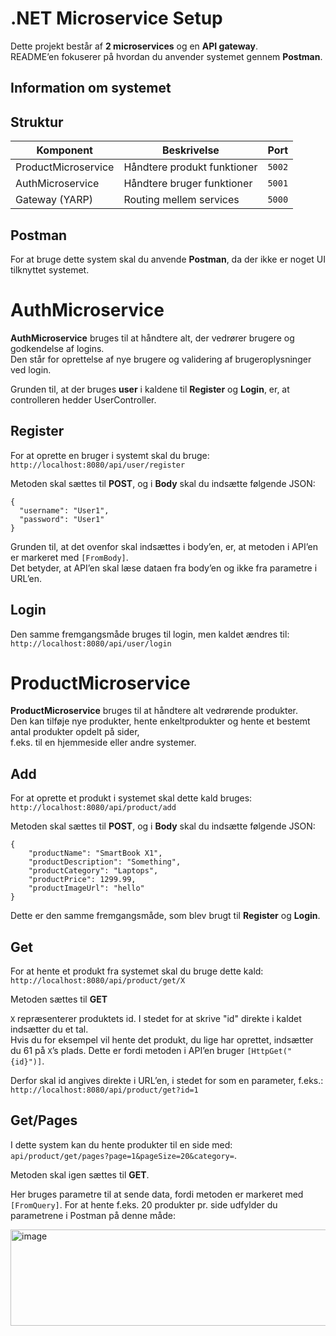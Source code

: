 # .NET Microservice Setup

Dette projekt består af **2 microservices** og en **API gateway**.  
README’en fokuserer på hvordan du anvender systemet gennem **Postman**.

## Information om systemet

## Struktur
| Komponent            | Beskrivelse                 | Port	  |
|----------------------|-----------------------------|--------|
| ProductMicroservice  | Håndtere produkt funktioner | `5002` |
| AuthMicroservice     | Håndtere bruger funktioner  | `5001` |
| Gateway (YARP)       | Routing mellem services     | `5000` |

## Postman

For at bruge dette system skal du anvende **Postman**, da der ikke er noget UI tilknyttet systemet.  

# AuthMicroservice

**AuthMicroservice** bruges til at håndtere alt, der vedrører brugere og godkendelse af logins.  
Den står for oprettelse af nye brugere og validering af brugeroplysninger ved login.  

Grunden til, at der bruges **user** i kaldene til **Register** og **Login**, er, at controlleren hedder UserController.

## Register

For at oprette en bruger i systemt skal du bruge:
`http://localhost:8080/api/user/register`

Metoden skal sættes til **POST**, og i **Body** skal du indsætte følgende JSON:
```
{
  "username": "User1",
  "password": "User1"
}
```
Grunden til, at det ovenfor skal indsættes i body’en, er, at metoden i API’en er markeret med `[FromBody]`.  
Det betyder, at API’en skal læse dataen fra body’en og ikke fra parametre i URL’en.

## Login
Den samme fremgangsmåde bruges til login, men kaldet ændres til:
`http://localhost:8080/api/user/login`

# ProductMicroservice

**ProductMicroservice** bruges til at håndtere alt vedrørende produkter.  
Den kan tilføje nye produkter, hente enkeltprodukter og hente et bestemt antal produkter opdelt på sider,  
f.eks. til en hjemmeside eller andre systemer.  

## Add
For at oprette et produkt i systemet skal dette kald bruges:
`http://localhost:8080/api/product/add`

Metoden skal sættes til **POST**, og i **Body** skal du indsætte følgende JSON:
```
{
    "productName": "SmartBook X1",
    "productDescription": "Something",
    "productCategory": "Laptops",
    "productPrice": 1299.99,
    "productImageUrl": "hello"
}
```
Dette er den samme fremgangsmåde, som blev brugt til **Register** og **Login**.

## Get
For at hente et produkt fra systemet skal du bruge dette kald: `http://localhost:8080/api/product/get/X`  

Metoden sættes til **GET**

`X` repræsenterer produktets id. I stedet for at skrive "id" direkte i kaldet indsætter du et tal.  
Hvis du for eksempel vil hente det produkt, du lige har oprettet, indsætter du 61 på `X`’s plads.
Dette er fordi metoden i API’en bruger `[HttpGet("{id}")]`.  

Derfor skal id angives direkte i URL’en, i stedet for som en parameter, f.eks.: `http://localhost:8080/api/product/get?id=1`

## Get/Pages
I dette system kan du hente produkter til en side med: `api/product/get/pages?page=1&pageSize=20&category=`.  

Metoden skal igen sættes til **GET**.

Her bruges parametre til at sende data, fordi metoden er markeret med `[FromQuery]`.
For at hente f.eks. 20 produkter pr. side udfylder du parametrene i Postman på denne måde:

<img width="524" height="154" alt="image" src="https://github.com/user-attachments/assets/35f70f3a-d5dd-498e-8945-e6715a631410" />

